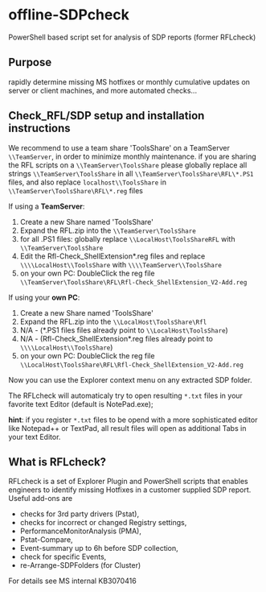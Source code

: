 # offline-SDPcheck
PowerShell based script set for analysis of SDP reports (former RFLcheck)

## Purpose
rapidly determine missing MS hotfixes or monthly cumulative updates on server or client machines, and more automated checks...

## Check_RFL/SDP setup and installation instructions

We recommend to use a team share 'ToolsShare' on a TeamServer `\\TeamServer`, in order to minimize monthly maintenance.
if you are sharing the RFL scripts on a `\\TeamServer\ToolsShare` please globally replace all strings `\\TeamServer\ToolsShare` in all `\\TeamServer\ToolsShare\RFL\*.PS1` files, and also replace `localhost\\ToolsShare`  in `\\TeamServer\ToolsShare\RFL\*.reg` files

If  using a **TeamServer**:
1. Create a new Share named 'ToolsShare' 
2. Expand the RFL.zip into the `\\TeamServer\ToolsShare`
3. for all .PS1 files: globally replace `\\LocalHost\ToolsShareRFL` with `\\TeamServer\ToolsShare`
4. Edit the Rfl-Check_ShellExtension*.reg files and replace `\\\\LocalHost\\ToolsShare` with `\\\\TeamServer\\ToolsShare`
5. on your own PC: DoubleClick the reg file `\\TeamServer\ToolsShare\RFL\Rfl-Check_ShellExtension_V2-Add.reg`


If  using your **own PC**:
1. Create a new Share named 'ToolsShare' 
2. Expand the RFL.zip into the `\\LocalHost\ToolsShare\Rfl`
3. N/A - (*.PS1 files files already point to `\\LocalHost\ToolsShare`)
4. N/A - (Rfl-Check_ShellExtension*.reg files already point to `\\\\LocalHost\\ToolsShare`)
3. on your own PC: DoubleClick the reg file `\\LocalHost\ToolsShare\RFL\Rfl-Check_ShellExtension_V2-Add.reg`

Now you can use the Explorer context menu on any extracted SDP folder.

The RFLcheck will automaticaly try to open resulting `*.txt` files in your favorite text Editor (default is NotePad.exe);

**hint**: if you register `*.txt` files to be opend with a more sophisticated editor like Notepad++ or TextPad, all result files will open as additional Tabs in your text Editor.

## What is RFLcheck? 
RFLcheck is a set of Explorer Plugin and PowerShell scripts that enables engineers to identify missing Hotfixes in a customer supplied SDP report. 
Useful add-ons are 
- checks for 3rd party drivers (Pstat), 
- checks for incorrect or changed Registry settings, 
- PerformanceMonitorAnalysis (PMA), 
- Pstat-Compare, 
- Event-summary up to 6h before SDP collection, 
- check for specific Events, 
- re-Arrange-SDPFolders (for Cluster)

For details see MS internal KB3070416
